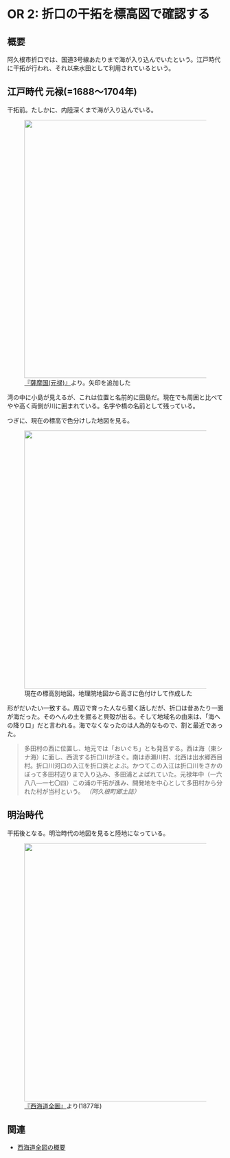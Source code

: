 # OR 2: 折口の干拓を標高図で確認する

<!-- toc -->

## 概要

阿久根市折口では、国道3号線あたりまで海が入り込んでいたという。江戸時代に干拓が行われ、それ以来水田として利用されているという。

## 江戸時代 元禄(=1688〜1704年)

干拓前。たしかに、内陸深くまで海が入り込んでいる。

<figure>
  <img src="./images/20231202edo.png" width="600">
  <figcaption><a href="https://www.digital.archives.go.jp/DAS/pickup/view/detail/detailArchives/0301000000/0000000231/00">『薩摩国(元禄)』</a>より。矢印を追加した</figcaption>
</figure>

湾の中に小島が見えるが、これは位置と名前的に田島だ。現在でも周囲と比べてやや高く両側が川に囲まれている。名字や橋の名前として残っている。

つぎに、現在の標高で色分けした地図を見る。

<figure>
  <img src="./images/20231202sea.png" width="600">
  <figcaption>現在の標高別地図。地理院地図から高さに色付けして作成した</figcaption>
</figure>

形がだいたい一致する。周辺で育った人なら聞く話しだが、折口は昔あたり一面が海だった。そのへんの土を掘ると貝殻が出る。そして地域名の由来は、「海への降り口」だと言われる。海でなくなったのは人為的なもので、割と最近であった。

>多田村の西に位置し、地元では「おいぐち」とも発音する。西は海（東シナ海）に面し、西流する折口川が注ぐ。南は赤瀬川村、北西は出水郷西目村。折口川河口の入江を折口浜とよぶ。かつてこの入江は折口川をさかのぼって多田村辺りまで入り込み、多田浦とよばれていた。元禄年中（一六八八―一七〇四）この浦の干拓が進み、開発地を中心として多田村から分れた村が当村という。
*（阿久根町郷土誌）*

## 明治時代

干拓後となる。明治時代の地図を見ると陸地になっている。

<figure>
  <img src="./images/20231202saikai.png" width="600">
  <figcaption><a href="https://sagalibdb.jp/iiifviewer/?uid=02000035">『西海道全圖』</a>より(1877年)</figcaption>
</figure>

## 関連

- [西海道全図の概要](http://www.aobane.com/books/390)
